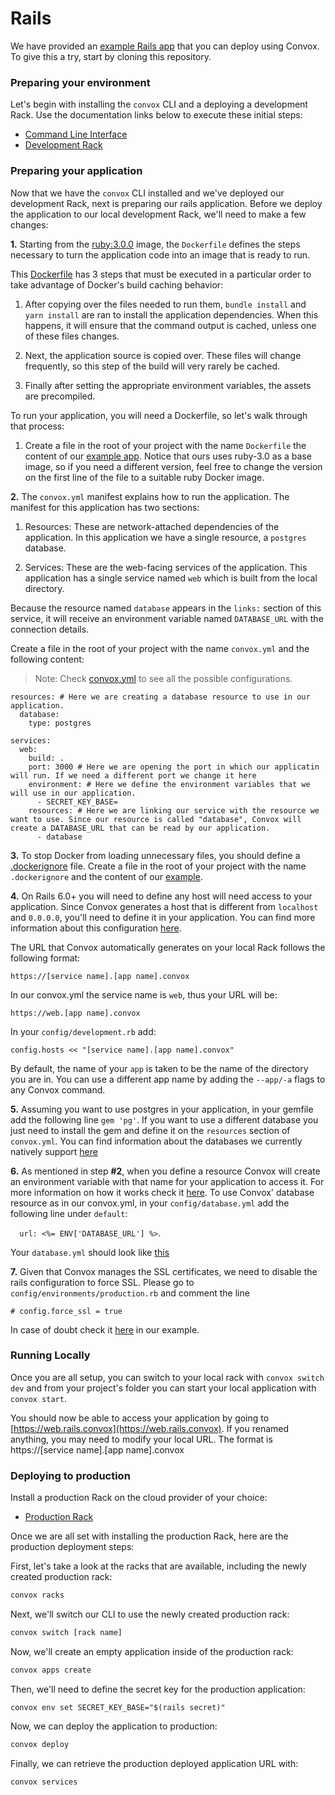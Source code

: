 # Rails

We have provided an [example Rails app](https://github.com/convox-examples/rails) that you can deploy using Convox. To give this a try, start by cloning this repository.

### Preparing your environment

Let's begin with installing the `convox` CLI and a deploying a development Rack.  Use the documentation links below to execute these initial steps:

* [Command Line Interface](../installation/cli.md)
* [Development Rack](../installation/development-rack)

### Preparing your application

Now that we have the `convox` CLI installed and we've deployed our development Rack, next is preparing our rails application. Before we deploy the application to our local development Rack, we'll need to make a few changes:

**1.** Starting from the [ruby:3.0.0](https://hub.docker.com/_/ruby/) image, the `Dockerfile` defines the steps necessary to turn the application code into an image that is ready to run.

This [Dockerfile](https://github.com/convox-examples/rails/blob/master/Dockerfile) has 3 steps that must be executed in a particular order to take advantage of Docker's build caching behavior:

1. After copying over the files needed to run them, `bundle install` and `yarn install` are ran to install the application dependencies. When this happens, it will ensure that the command output is cached, unless one of these files changes.

2. Next, the application source is copied over. These files will change frequently, so this step of the build will very rarely be cached.

3. Finally after setting the appropriate environment variables, the assets are precompiled.

To run your application, you will need a Dockerfile, so let's walk through that process:

1. Create a file in the root of your project with the name `Dockerfile` the content of our [example app](https://github.com/convox-examples/rails). Notice that ours uses ruby-3.0 as a base image, so if you need a different version, feel free to change the version on the first line of the file to a suitable ruby Docker image.

**2.** The `convox.yml` manifest explains how to run the application. The manifest for this application has two sections:

1. Resources: These are network-attached dependencies of the application. In this application we have a single resource, a `postgres` database.

2. Services: These are the web-facing services of the application. This application has a single service named `web` which is built from the local directory.

Because the resource named `database` appears in the `links:` section of this service, it will receive an environment variable named `DATABASE_URL` with the connection details.

Create a file in the root of your project with the name `convox.yml` and the following content:

> Note: Check [convox.yml](https://docs.convox.com/configuration/convox-yml) to see all the possible configurations.

```
resources: # Here we are creating a database resource to use in our application.
  database:
    type: postgres

services:
  web:
    build: .
    port: 3000 # Here we are opening the port in which our applicatin will run. If we need a different port we change it here
    environment: # Here we define the environment variables that we will use in our application.
      - SECRET_KEY_BASE=
    resources: # Here we are linking our service with the resource we want to use. Since our resource is called "database", Convox will create a DATABASE_URL that can be read by our application.
      - database
```

**3.** To stop Docker from loading unnecessary files, you should define a [.dockerignore](https://docs.docker.com/engine/reference/builder/#dockerignore-file) file. Create a file in the root of your project with the name `.dockerignore` and the content of our [example](https://github.com/convox-examples/rails/blob/master/.dockerignore).

**4.** On Rails 6.0+ you will need to define any host will need access to your application. Since Convox generates a host that is different from `localhost` and `0.0.0.0`, you'll need to define it in your application. You can find more information about this configuration [here](https://guides.rubyonrails.org/configuring.html#configuring-middleware).

The URL that Convox automatically generates on your local Rack follows the following format:

```https://[service name].[app name].convox```

In our convox.yml the service name is `web`, thus your URL will be:

```https://web.[app name].convox```

In your `config/development.rb` add:

`config.hosts << "[service name].[app name].convox"`

By default, the name of your `app` is taken to be the name of the directory you are in.  You can use a different app name by adding the `--app/-a` flags to any Convox command.

**5.** Assuming you want to use postgres in your application, in your gemfile add the following line `gem 'pg'`. If you want to use a different database you just need to install the gem and define it on the `resources` section of `convox.yml`. You can find information about the databases we currently natively support [here](https://docs.convox.com/reference/primitives/app/resource#types)


**6.** As mentioned in step **#2**, when you define a resource Convox will create an environment variable with that name for your application to access it. For more information on how it works check it [here](https://docs.convox.com/reference/primitives/app/resource#linking). To use Convox' database resource as in our convox.yml, in your `config/database.yml` add the following line under `default`:

 ```  url: <%= ENV['DATABASE_URL'] %>```.

Your `database.yml` should look like [this](https://github.com/convox-examples/rails/blob/master/config/database.yml)

**7.** Given that Convox manages the SSL certificates, we need to disable the rails configuration to force SSL. Please go to `config/environments/production.rb` and comment the line

```
# config.force_ssl = true
```

In case of doubt check it [here](https://github.com/convox-examples/rails/blob/master/config/environments/production.rb#L49) in our example.

### Running Locally

Once you are all setup, you can switch to your local rack with ```convox switch dev``` and from your project's folder you can start your local application with ```convox start```.

You should now be able to access your application by going to [https://web.rails.convox](https://web.rails.convox). If you renamed anything, you may need to modify your local URL. The format is https://[service name].[app name].convox

### Deploying to production

Install a production Rack on the cloud provider of your choice:

* [Production Rack](../installation/production-rack)

Once we are all set with installing the production Rack, here are the production deployment steps:

First, let's take a look at the racks that are available, including the newly created production rack:

```bash
convox racks
```

Next, we'll switch our CLI to use the newly created production rack:

```bash
convox switch [rack name]
```

Now, we'll create an empty application inside of the production rack:

```bash
convox apps create
```

Then, we'll need to define the secret key for the production application:

```
convox env set SECRET_KEY_BASE="$(rails secret)"
```

Now, we can deploy the application to production:

```bash
convox deploy
```

Finally, we can retrieve the production deployed application URL with:

```bash
convox services
```
